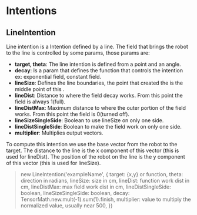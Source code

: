 # Intentions

## LineIntention

Line intention is a Intention defined by a line. The field that brings the robot to the line is controlled by some params, those params are:

  - **target, theta**: The line intention is defined from a point and an angle.
  - **decay**: Is a param that defines the function that controls the intention ex: exponential field, constant field.
  - **lineSize**: Defines the line boundaries, the point that created the is the middle point of this .
  - **lineDist**: Distance to where the field decay works. From this point the field is always 1(full).
  - **lineDistMax**: Maximum distance to where the outer portion of the field works. From this point the field is 0(turned off).
  - **lineSizeSingleSide**: Boolean to use lineSize on only one side.
  - **lineDistSingleSide**: Boolean to make the field work on only one side.
  - **multiplier**: Multiplies output vectors.

To compute this intention we use the base vector from the robot to the target. The distance to the line is the x component of this vector (this is used for lineDist). The position of the robot on the line is the y component of this vector (this is used for lineSize).

>new LineIntention('exampleName', {
      target: {x,y} or function,
      theta: direction in radians,
      lineSize: size in cm, 
      lineDist: function work dist in cm,
      lineDistMax: max field work dist in cm,
      lineDistSingleSide: boolean,
      lineSizeSingleSide: boolean,
      decay: TensorMath.new.mult(-1).sum(1).finish,
      multiplier: value to multiply the normalized value, usually near 500,
    })

